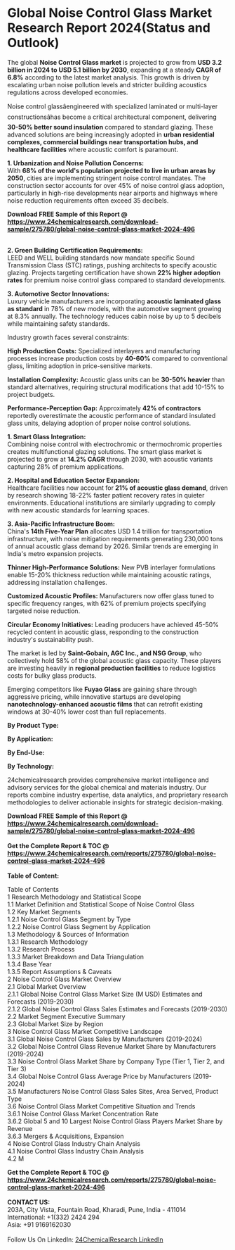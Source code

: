 <h1>Global Noise Control Glass Market Research Report 2024(Status and Outlook)</h1><p>The global <strong>Noise Control Glass market</strong> is projected to grow from <strong>USD 3.2 billion in 2024 to USD 5.1 billion by 2030</strong>, expanding at a steady <strong>CAGR of 6.8%</strong> according to the latest market analysis. This growth is driven by escalating urban noise pollution levels and stricter building acoustics regulations across developed economies.</p><p>Noise control glassâengineered with specialized laminated or multi-layer constructionsâhas become a critical architectural component, delivering <strong>30-50% better sound insulation</strong> compared to standard glazing. These advanced solutions are being increasingly adopted in <strong>urban residential complexes, commercial buildings near transportation hubs, and healthcare facilities</strong> where acoustic comfort is paramount.</p><p><strong>1. Urbanization and Noise Pollution Concerns:</strong><br>
With <strong>68% of the world's population projected to live in urban areas by 2050</strong>, cities are implementing stringent noise control mandates. The construction sector accounts for over 45% of noise control glass adoption, particularly in high-rise developments near airports and highways where noise reduction requirements often exceed 35 decibels.</p><div><b>Download FREE Sample of this Report @ 
            <a href="https://www.24chemicalresearch.com/download-sample/275780/global-noise-control-glass-market-2024-496">
            https://www.24chemicalresearch.com/download-sample/275780/global-noise-control-glass-market-2024-496</a></b></div><br><p><strong>2. Green Building Certification Requirements:</strong><br>
LEED and WELL building standards now mandate specific Sound Transmission Class (STC) ratings, pushing architects to specify acoustic glazing. Projects targeting certification have shown <strong>22% higher adoption rates</strong> for premium noise control glass compared to standard developments.</p><p><strong>3. Automotive Sector Innovations:</strong><br>
Luxury vehicle manufacturers are incorporating <strong>acoustic laminated glass as standard</strong> in 78% of new models, with the automotive segment growing at 8.3% annually. The technology reduces cabin noise by up to 5 decibels while maintaining safety standards.</p><p>Industry growth faces several constraints:</p><p><strong>High Production Costs:</strong> Specialized interlayers and manufacturing processes increase production costs by <strong>40-60%</strong> compared to conventional glass, limiting adoption in price-sensitive markets.</p><p><strong>Installation Complexity:</strong> Acoustic glass units can be <strong>30-50% heavier</strong> than standard alternatives, requiring structural modifications that add 10-15% to project budgets.</p><p><strong>Performance-Perception Gap:</strong> Approximately <strong>42% of contractors</strong> reportedly overestimate the acoustic performance of standard insulated glass units, delaying adoption of proper noise control solutions.</p><p><strong>1. Smart Glass Integration:</strong><br>
Combining noise control with electrochromic or thermochromic properties creates multifunctional glazing solutions. The smart glass market is projected to grow at <strong>14.2% CAGR</strong> through 2030, with acoustic variants capturing 28% of premium applications.</p><p><strong>2. Hospital and Education Sector Expansion:</strong><br>
Healthcare facilities now account for <strong>21% of acoustic glass demand</strong>, driven by research showing 18-22% faster patient recovery rates in quieter environments. Educational institutions are similarly upgrading to comply with new acoustic standards for learning spaces.</p><p><strong>3. Asia-Pacific Infrastructure Boom:</strong><br>
China's <strong>14th Five-Year Plan</strong> allocates USD 1.4 trillion for transportation infrastructure, with noise mitigation requirements generating 230,000 tons of annual acoustic glass demand by 2026. Similar trends are emerging in India's metro expansion projects.</p><p><strong>Thinner High-Performance Solutions:</strong> New PVB interlayer formulations enable 15-20% thickness reduction while maintaining acoustic ratings, addressing installation challenges.</p><p><strong>Customized Acoustic Profiles:</strong> Manufacturers now offer glass tuned to specific frequency ranges, with 62% of premium projects specifying targeted noise reduction.</p><p><strong>Circular Economy Initiatives:</strong> Leading producers have achieved 45-50% recycled content in acoustic glass, responding to the construction industry's sustainability push.</p><p>The market is led by <strong>Saint-Gobain, AGC Inc., and NSG Group</strong>, who collectively hold 58% of the global acoustic glass capacity. These players are investing heavily in <strong>regional production facilities</strong> to reduce logistics costs for bulky glass products.</p><p>Emerging competitors like <strong>Fuyao Glass</strong> are gaining share through aggressive pricing, while innovative startups are developing <strong>nanotechnology-enhanced acoustic films</strong> that can retrofit existing windows at 30-40% lower cost than full replacements.</p><p><strong>By Product Type:</strong></p><p><strong>By Application:</strong></p><p><strong>By End-Use:</strong></p><p><strong>By Technology:</strong></p><p>24chemicalresearch provides comprehensive market intelligence and advisory services for the global chemical and materials industry. Our reports combine industry expertise, data analytics, and proprietary research methodologies to deliver actionable insights for strategic decision-making.</p><div><b>Download FREE Sample of this Report @ 
            <a href="https://www.24chemicalresearch.com/download-sample/275780/global-noise-control-glass-market-2024-496">
            https://www.24chemicalresearch.com/download-sample/275780/global-noise-control-glass-market-2024-496</a></b></div><br><div><b>Get the Complete Report & TOC @ 
            <a href="https://www.24chemicalresearch.com/reports/275780/global-noise-control-glass-market-2024-496">
            https://www.24chemicalresearch.com/reports/275780/global-noise-control-glass-market-2024-496</a></b></div><br>
            <b>Table of Content:</b><p>Table of Contents<br />
1 Research Methodology and Statistical Scope<br />
1.1 Market Definition and Statistical Scope of Noise Control Glass<br />
1.2 Key Market Segments<br />
1.2.1 Noise Control Glass Segment by Type<br />
1.2.2 Noise Control Glass Segment by Application<br />
1.3 Methodology & Sources of Information<br />
1.3.1 Research Methodology<br />
1.3.2 Research Process<br />
1.3.3 Market Breakdown and Data Triangulation<br />
1.3.4 Base Year<br />
1.3.5 Report Assumptions & Caveats<br />
2 Noise Control Glass Market Overview<br />
2.1 Global Market Overview<br />
2.1.1 Global Noise Control Glass Market Size (M USD) Estimates and Forecasts (2019-2030)<br />
2.1.2 Global Noise Control Glass Sales Estimates and Forecasts (2019-2030)<br />
2.2 Market Segment Executive Summary<br />
2.3 Global Market Size by Region<br />
3 Noise Control Glass Market Competitive Landscape<br />
3.1 Global Noise Control Glass Sales by Manufacturers (2019-2024)<br />
3.2 Global Noise Control Glass Revenue Market Share by Manufacturers (2019-2024)<br />
3.3 Noise Control Glass Market Share by Company Type (Tier 1, Tier 2, and Tier 3)<br />
3.4 Global Noise Control Glass Average Price by Manufacturers (2019-2024)<br />
3.5 Manufacturers Noise Control Glass Sales Sites, Area Served, Product Type<br />
3.6 Noise Control Glass Market Competitive Situation and Trends<br />
3.6.1 Noise Control Glass Market Concentration Rate<br />
3.6.2 Global 5 and 10 Largest Noise Control Glass Players Market Share by Revenue<br />
3.6.3 Mergers & Acquisitions, Expansion<br />
4 Noise Control Glass Industry Chain Analysis<br />
4.1 Noise Control Glass Industry Chain Analysis<br />
4.2 M</p><div><b>Get the Complete Report & TOC @ 
            <a href="https://www.24chemicalresearch.com/reports/275780/global-noise-control-glass-market-2024-496">
            https://www.24chemicalresearch.com/reports/275780/global-noise-control-glass-market-2024-496</a></b></div><br><b>CONTACT US:</b><br>
            203A, City Vista, Fountain Road, Kharadi, Pune, India - 411014<br>
            International: +1(332) 2424 294<br>
            Asia: +91 9169162030 <br><br>
            Follow Us On LinkedIn: <a href="https://www.linkedin.com/company/24chemicalresearch/">24ChemicalResearch LinkedIn</a>